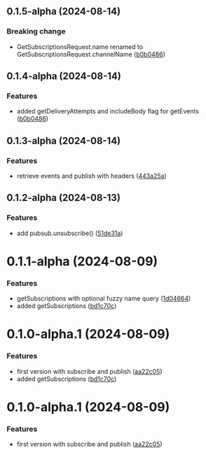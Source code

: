 
## 0.1.5-alpha (2024-08-14)

### Breaking change

* GetSubscriptionsRequest.name renamed to GetSubscriptionsRequest.channelName ([b0b0486](https://github.com/leggetter/hookdeck-pubsub/commit/d7efa977270dcf560f6659e9f3906a224e414fdd))

## 0.1.4-alpha (2024-08-14)

### Features

* added getDeliveryAttempts and includeBody flag for getEvents ([b0b0486](https://github.com/leggetter/hookdeck-pubsub/commit/b0b0486559f9cb36b51c470ba71e6730cebc41de))

## 0.1.3-alpha (2024-08-14)

### Features

* retrieve events and publish with headers ([443a25a](https://github.com/leggetter/hookdeck-pubsub/commit/443a25a570cbe06d1250122bc10a699b86fd0533))

## 0.1.2-alpha (2024-08-13)

### Features

* add pubsub.unsubscribe() ([51de31a](https://github.com/leggetter/hookdeck-pubsub/commit/51de31ae02632d275822e84862aa3e127315edfe))

# 0.1.1-alpha (2024-08-09)

### Features

* getSubscriptions with optional fuzzy name query ([1d04664](https://github.com/leggetter/hookdeck-pubsub/commit/1d046649d9fb03018b2b5abaa6f6e25bd491174d))
* added getSubscriptions ([bd1c70c](https://github.com/leggetter/hookdeck-pubsub/commit/bd1c70cc27fc52582a66c8298ac8c041b20190d7))

# 0.1.0-alpha.1 (2024-08-09)

### Features

* first version with subscribe and publish ([aa22c05](https://github.com/leggetter/hookdeck-pubsub/commit/aa22c05ae1a42b532903c1bc2556a690345033bc))
* added getSubscriptions ([bd1c70c](https://github.com/leggetter/hookdeck-pubsub/commit/bd1c70cc27fc52582a66c8298ac8c041b20190d7))

# 0.1.0-alpha.1 (2024-08-09)

### Features

* first version with subscribe and publish ([aa22c05](https://github.com/leggetter/hookdeck-pubsub/commit/aa22c05ae1a42b532903c1bc2556a690345033bc))
